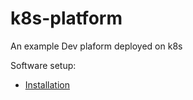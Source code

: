 # k8s-platform

An example Dev plaform deployed on k8s

Software setup:

* [Installation](docs/Installation.md)


